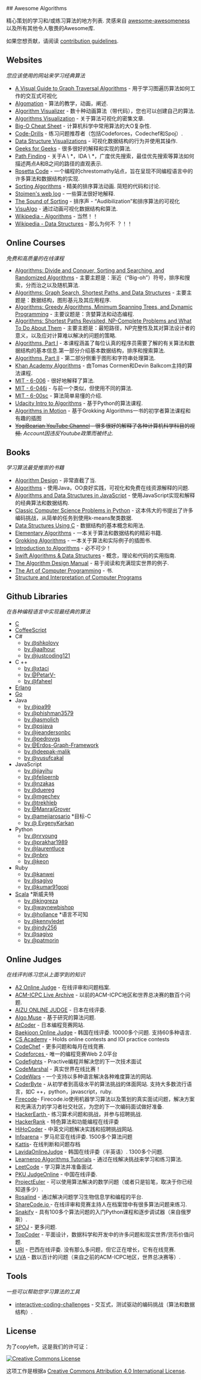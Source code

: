 <div class="github-widget" data-repo="tayllan/awesome-algorithms"></div>
## Awesome Algorithms

精心策划的学习和/或练习算法的地方列表.
灵感来自 [awesome-awesomeness](https://github.com/bayandin/awesome-awesomeness) 以及所有其他令人敬畏的Awesome库.

如果您想贡献，请阅读 [contribution guidelines](https://github.com/tayllan/awesome-algorithms/blob/master/CONTRIBUTING.md).


## Websites

*您应该使用的网站来学习经典算法*

* [A Visual Guide to Graph Traversal Algorithms](https://workshape.github.io/visual-graph-algorithms/) - 用于学习图遍历算法如何工作的交互式可视化
* [Algomation](http://www.algomation.com/) - 算法的教学，动画，阐述.
* [Algorithm Visualizer](http://algo-visualizer.jasonpark.me/) - 数十种动画算法（带代码），您也可以创建自己的算法.
* [Algorithms Visualization](http://bost.ocks.org/mike/algorithms/) - 关于算法可视化的密集文章.
* [Big-O Cheat Sheet](http://bigocheatsheet.com/) - 计算机科学中常用算法的大O复杂性.
* [Code-Drills](https://code-drills.com/tools/comparator) - 练习问题推荐者（包括Codeforces，Codechef和Spoj）.
* [Data Structure Visualizations](http://www.cs.usfca.edu/~galles/visualization/Algorithms.html) - 可视化数据结构的行为并使用其操作.
* [Geeks for Geeks](http://www.geeksforgeeks.org/fundamentals-of-algorithms/) - 很多很好的解释和实现的算法.
* [Path Finding](https://qiao.github.io/PathFinding.js/visual/) - 关于A \ *，IDA \ *，广度优先搜索，最佳优先搜索等算法如何描述两点A和B之间的路径的直观表示.
* [Rosetta Code](http://rosettacode.org/wiki/Rosetta_Code) - 一个编程的chrestomathy站点，旨在呈现不同编程语言中的许多算法和数据结构的实现.
* [Sorting Algorithms](http://www.sorting-algorithms.com/)   - 精美的排序算法动画.  简短的代码和讨论.
* [Stoimen's web log](http://www.stoimen.com/) - 一些算法很好地解释.
* [The Sound of Sorting](http://panthema.net/2013/sound-of-sorting/) - 排序声 - “Audibilization”和排序算法的可视化
* [VisuAlgo](http://visualgo.net) - 通过动画可视化数据结构和算法.
* [Wikipedia - Algorithms](https://en.wikipedia.org/wiki/List_of_algorithms) - 当然！！
* [Wikipedia - Data Structures](https://en.wikipedia.org/wiki/List_of_data_structures) - 那么为何不 ？！！

## Online Courses

*免费和高质量的在线课程*

* [Algorithms: Divide and Conquer, Sorting and Searching, and Randomized Algorithms](https://www.coursera.org/learn/algorithms-divide-conquer) - 主要主题是：渐近（“Big-oh”）符号，排序和搜索，分而治之以及随机算法.
* [Algorithms: Graph Search, Shortest Paths, and Data Structures](https://www.coursera.org/learn/algorithms-graphs-data-structures) - 主要主题是：数据结构，图形基元及其应用程序.
* [Algorithms: Greedy Algorithms, Minimum Spanning Trees, and Dynamic Programming](https://www.coursera.org/learn/algorithms-greedy) - 主要议题是：贪婪算法和动态编程.
* [Algorithms: Shortest Paths Revisited, NP-Complete Problems and What To Do About Them](https://www.coursera.org/learn/algorithms-npcomplete) - 主要主题是：最短路径，NP完整性及其对算法设计者的意义，以及应对计算难以解决的问题的策略.
* [Algorithms, Part I](https://www.coursera.org/learn/algorithms-part1/home/welcome) - 本课程涵盖了每位认真的程序员需要了解的有关算法和数据结构的基本信息.第一部分介绍基本数据结构，排序和搜索算法. 
* [Algorithms, Part II](https://www.coursera.org/learn/algorithms-part2) - 第二部分侧重于图形和字符串处理算法.
* [Khan Academy Algorithms](https://www.khanacademy.org/computing/computer-science/algorithms) - 由Tomas Cormen和Devin Balkcom主持的算法课程.
* [MIT - 6-006](http://ocw.mit.edu/courses/electrical-engineering-and-computer-science/6-006-introduction-to-algorithms-fall-2011/lecture-videos/) - 很好地解释了算法.
* [MIT - 6-046j](http://ocw.mit.edu/courses/electrical-engineering-and-computer-science/6-046j-introduction-to-algorithms-sma-5503-fall-2005/video-lectures/) - 与前一个类似，但使用不同的算法.
* [MIT - 6-00sc](http://ocw.mit.edu/courses/electrical-engineering-and-computer-science/6-00sc-introduction-to-computer-science-and-programming-spring-2011/index.htm) - 算法简单易懂的介绍.
* [Udacity Intro to Algorithms](https://www.udacity.com/course/intro-to-algorithms--cs215) - 基于Python的算法课程.
* [Algorithms in Motion](https://www.manning.com/livevideo/algorithms-in-motion) - 基于Grokking Algorithms一书的初学者算法课程和有趣的插图
* ~~[YogiBearian YouTube Channel](https://www.youtube.com/channel/UCv3Kd0guxD5KWQtP---9D6g) - 很多很好的解释了各种计算机科学科目的视频.~~ _Account因违反Youtube政策而被终止._

## Books

*学习算法最受推崇的书籍*

* [Algorithm Design](https://www.pearsonhighered.com/program/Kleinberg-Algorithm-Design/PGM319216.html) - 非常直截了当.
* [Algorithms](http://algs4.cs.princeton.edu/home/) - 使用Java，OO良好实践，可视化和免费在线资源解释的问题.
* [Algorithms and Data Structures in JavaScript](https://gum.co/dsajs) - 使用JavaScript实现和解释的经典算法和数据结构.
* [Classic Computer Science Problems in Python](https://www.manning.com/books/classic-computer-science-problems-in-python) - 这本伟大的书提出了许多编码挑战，从简单的任务到使用k-means聚类数据.
* [Data Structures Using C](http://www.amazon.com/Data-Structures-Using-Aaron-Tenenbaum/dp/0131997467) - 数据结构的基本概念和用法.
* [Elementary Algorithms](https://github.com/liuxinyu95/AlgoXY) - 一本关于算法和数据结构的精彩书籍.
* [Grokking Algorithms](http://www.manning.com/bhargava) - 一本关于算法和实际例子的插图书.
* [Introduction to Algorithms](http://mitpress.mit.edu/books/introduction-algorithms) - 必不可少！
* [Swift Algorithms & Data Structures](http://shop.waynewbishop.com/) - 概念，理论和代码的实用指南.
* [The Algorithm Design Manual](http://www.algorist.com/) - 易于阅读和充满现实世界的例子.
* [The Art of Computer Programming](http://www-cs-faculty.stanford.edu/~uno/taocp.html) - 书.
* [Structure and Interpretation of Computer Programs](https://mitpress.mit.edu/books/structure-and-interpretation-computer-programs-second-edition)

## Github Libraries

*在各种编程语言中实现最经典的算法*

* [C](https://github.com/fragglet/c-algorithms)
* [CoffeeScript](https://github.com/BrunoRB/algorithms.coffee)
* C#
    * [by @shkolovy](https://github.com/shkolovy/classic-algorithms)
    * [by @aalhour](https://github.com/aalhour/C-Sharp-Algorithms)
    * [by @justcoding121](https://github.com/justcoding121/Advanced-Algorithms)
* C ++
    * [by @xtaci](https://github.com/xtaci/algorithms)
    * [by @PetarV-](https://github.com/PetarV-/Algorithms)
    * [by @faheel](https://github.com/faheel/Algos)
* [Erlang](https://github.com/aggelgian/erlang-algorithms)
* [Go](https://github.com/arnauddri/algorithms)
* Java
    * [by @jpa99](https://github.com/jpa99/Algorithms)
    * [by @phishman3579](https://github.com/phishman3579/java-algorithms-implementation)
    * [by @asmolich](https://github.com/asmolich/algorithms)
    * [by @psjava](https://github.com/psjava/psjava)
    * [by @jeandersonbc](https://github.com/jeandersonbc/algorithms-and-ds)
    * [by @pedrovgs](https://github.com/pedrovgs/Algorithms)
    * [by @Erdos-Graph-Framework](https://github.com/Erdos-Graph-Framework/Erdos)
    * [by @deepak-malik](https://github.com/deepak-malik/Data-Structures-In-Java)
    * [by @yusufcakal](https://github.com/yusufcakal/algorithms)
* JavaScript
    * [by @jiayihu](https://github.com/jiayihu/pretty-algorithms)
    * [by @felipernb](https://github.com/felipernb/algorithms.js)
    * [by @nzakas](https://github.com/nzakas/computer-science-in-javascript)
    * [by @duereg](https://github.com/duereg/js-algorithms)
    * [by @mgechev](https://github.com/mgechev/javascript-algorithms)
    * [by @trekhleb](https://github.com/trekhleb/javascript-algorithms)
    * [by @ManrajGrover](https://github.com/ManrajGrover/algorithms-js)
    * [by @amejiarosario](https://github.com/amejiarosario/dsa.js)
*目标-C
    * [by @ EvgenyKarkan](https://github.com/EvgenyKarkan/EKAlgorithms)
* Python
    * [by @nryoung](https://github.com/nryoung/algorithms)
    * [by @prakhar1989](https://github.com/prakhar1989/Algorithms)
    * [by @laurentluce](https://github.com/laurentluce/python-algorithms)
    * [by @nbro](https://github.com/nbro/ands)
    * [by @keon](https://github.com/keon/algorithms)
* Ruby
    * [by @kanwei](https://github.com/kanwei/algorithms)
    * [by @sagivo](https://github.com/sagivo/algorithms)
    * [by @kumar91gopi](https://github.com/kumar91gopi/Algorithms-and-Data-Structures-in-Ruby)
* [Scala](https://github.com/vkostyukov/scalacaster)
*斯威夫特
    * [by @kingreza](https://github.com/kingreza/Swift-Algorithms-Strings-)
    * [by @waynewbishop](https://github.com/waynewbishop/SwiftStructures)
    * [by @hollance](https://github.com/hollance/swift-algorithm-club)
*语言不可知
    * [by @kennyledet](https://github.com/kennyledet/Algorithm-Implementations)
    * [by @indy256](https://github.com/indy256/codelibrary)
    * [by @sagivo](https://github.com/sagivo/algorithms)
    * [by @patmorin](https://github.com/patmorin/ods)

## Online Judges

*在线评判练习您从上面学到的知识*

* [A2 Online Judge](https://a2oj.com/) - 在线评审和问题档案.
* [ACM-ICPC Live Archive](https://icpcarchive.ecs.baylor.edu/) - 以前的ACM-ICPC地区和世界总决赛的数百个问题.
* [AIZU ONLINE JUDGE](http://judge.u-aizu.ac.jp/onlinejudge/) - 日本在线评委.
* [Algo Muse](http://www.algomuse.appspot.com) - 基于研究的算法问题. 
* [AtCoder](https://atcoder.jp/) - 日本编程竞赛网站.
* [Baekjoon Online Judge](https://www.acmicpc.net/)   - 韩国在线评委.  10000多个问题.  支持60多种语言.
* [CS Academy](https://csacademy.com/) - Holds online contests and IOI practice contests
* [CodeChef](https://www.codechef.com/) - 更多问题和每月在线竞赛.
* [Codeforces ](http://codeforces.com/) - 唯一的编程竞赛Web 2.0平台
* [Codefights](https://codefights.com/) -  Practive编程并解决您的下一次技术面试
* [CodeMarshal](https://algo.codemarshal.org/) - 真实世界在线比赛！
* [CodeWars](http://www.codewars.com/) - 一个支持以多种语言解决各种难度算法的网站.
* [CoderByte](http://www.coderbyte.com/)   - 从初学者到高级水平的算法挑战的体面网站.  支持大多数流行语言，如C ++，python，javascript，ruby.
* [Firecode](https://www.firecode.io/)-  Firecode.io使用机器学习算法以及策划的真实面试问题，解决方案和充满活力的学习者社交社区，为您的下一次编码面试做好准备.
* [HackerEarth ](https://www.hackerearth.com/) - 练习算术问题和挑战，并参与招聘挑战.
* [HackerRank](https://www.hackerrank.com/) - 特色算法和功能编程在线评委
* [HiHoCoder](http://hihocoder.com/) - 中英文问题解决实践和招聘挑战网站.
* [Infoarena](http://www.infoarena.ro/)   - 罗马尼亚在线评委.  1500多个算法问题
* [Kattis](https://open.kattis.com/)- 在线判断和问题存档
* [LavidaOnlineJudge](http://judge.lavida.us)   - 韩国在线评委（半英语）.  1300多个问题.
* [Learneroo Algorithms Tutorials](https://www.learneroo.com/subjects/8) - 通过在线解决挑战来学习和练习算法.
* [LeetCode](https://leetcode.com/) - 学习算法并准备面试.
* [PKU JudgeOnline](http://poj.org/) - 中国在线评委.
* [ProjectEuler](https://projecteuler.net/) - 可以使用算法解决的数学问题（或者只是铅笔，取决于你已经知道多少）.
* [Rosalind](http://rosalind.info/problems/locations/) - 通过解决问题学习生物信息学和编程的平台.
* [ShareCode.io ](https://sharecode.io/) - 在线评审和竞赛主持人在档案馆中有很多算法问题来练习.
* [Snakify](https://snakify.org/) - 具有100多个算法问题的入门Python课程和逐步调试器（来自俄罗斯）.
* [SPOJ](http://www.spoj.com/) - 更多问题.
* [TopCoder](https://www.topcoder.com/) - 平面设计，数据科学和开发中的许多问题和现实世界/货币价值问题.
* [URI](https://www.urionlinejudge.com.br/judge/login)   - 巴西在线评委.  没有那么多问题，但它正在增长，它有在线竞赛.
* [UVA](https://uva.onlinejudge.org/) - 数以百计的问题（来自之前的ACM-ICPC地区，世界总决赛等）.

## Tools

*一些可以帮助您学习算法的工具*

* [interactive-coding-challenges](https://github.com/donnemartin/interactive-coding-challenges) - 交互式，测试驱动的编码挑战（算法和数据结构）.

## License

为了copyleft，这是我们的许可证：

[![Creative Commons License](http://i.creativecommons.org/l/by/4.0/88x31.png)](http://creativecommons.org/licenses/by/4.0/)

这项工作是根据a [Creative Commons Attribution 4.0 International License](http://creativecommons.org/licenses/by/4.0/).
